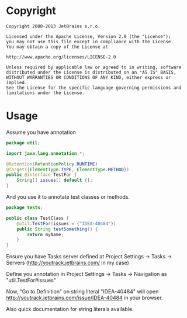 Copyright
=========
```text
Copyright 2000-2013 JetBrains s.r.o.

Licensed under the Apache License, Version 2.0 (the "License");
you may not use this file except in compliance with the License.
You may obtain a copy of the License at

http://www.apache.org/licenses/LICENSE-2.0

Unless required by applicable law or agreed to in writing, software
distributed under the License is distributed on an "AS IS" BASIS,
WITHOUT WARRANTIES OR CONDITIONS OF ANY KIND, either express or implied.
See the License for the specific language governing permissions and
limitations under the License.
```

Usage
=====

Assume you have annotation
```java
package util;

import java.lang.annotation.*;

@Retention(RetentionPolicy.RUNTIME)
@Target({ElementType.TYPE, ElementType.METHOD})
public @interface TestFor {
    String[] issues() default {};
}
```

And you use it to annotate test classes or methods.
```java
package tests;

public class TestClass {
    @util.TestFor(issues = {"IDEA-40484"})
    public String testSomething() {
        return myName;
    }
}
```

Ensure you have Tasks server defined at Project Settings -> Tasks -> Servers (http://youtrack.jetbrains.com/ in my case)

Define you annotation in Project Settings -> Tasks -> Navigation 
    as "util.TestFor#issues"

Now, "Go to Definition" on string literal "IDEA-40484" will open http://youtrack.jetbrains.com/issue/IDEA-40484 in your browser.

Also quick documentation for string literals available.
